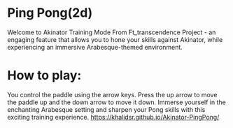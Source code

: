 # Ping Pong(2d)
Welcome to Akinator Training Mode From Ft_transcendence Project - an engaging feature that allows you to hone your skills against Akinator, while experiencing an immersive Arabesque-themed environment.
# How to play:
You control the paddle using the arrow keys. Press the up arrow to move the paddle up and the down arrow to move it down.
Immerse yourself in the enchanting Arabesque setting and sharpen your Pong skills with this exciting training experience.
https://khalidsr.github.io/Akinator-PingPong/
